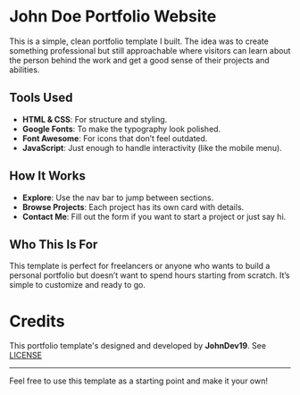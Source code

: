 # John Doe Portfolio Website  

This is a simple, clean portfolio template I built. The idea was to create something professional but still approachable where visitors can learn about the person behind the work and get a good sense of their projects and abilities.  

## Tools Used  

- **HTML & CSS**: For structure and styling.  
- **Google Fonts**: To make the typography look polished.  
- **Font Awesome**: For icons that don’t feel outdated.  
- **JavaScript**: Just enough to handle interactivity (like the mobile menu).  

## How It Works  

- **Explore**: Use the nav bar to jump between sections.  
- **Browse Projects**: Each project has its own card with details.  
- **Contact Me**: Fill out the form if you want to start a project or just say hi.  

## Who This Is For  

This template is perfect for freelancers or anyone who wants to build a personal portfolio but doesn’t want to spend hours starting from scratch. It’s simple to customize and ready to go. 

# Credits  

This portfolio template's designed and developed by **JohnDev19**.
See [LICENSE](LICENSE)

---

Feel free to use this template as a starting point and make it your own!  
